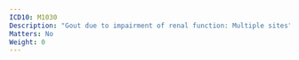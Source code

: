 ```yaml
---
ICD10: M1030
Description: "Gout due to impairment of renal function: Multiple sites"
Matters: No
Weight: 0
---
```


